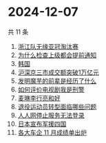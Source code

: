 # 2024-12-07

共 11 条

<!-- BEGIN -->
<!-- 最后更新时间 Sat Dec 07 2024 12:16:10 GMT+0800 (China Standard Time) -->

1. [浙江队无缘亚冠淘汰赛](https://www.zhihu.com/search?q=%E6%B5%99%E6%B1%9F%E9%98%9F%E6%97%A0%E7%BC%98%E4%BA%9A%E5%86%A0%E6%B7%98%E6%B1%B0%E8%B5%9B)
1. [为什么检查上级都会提前通知](https://www.zhihu.com/search?q=%E4%B8%BA%E4%BB%80%E4%B9%88%E6%A3%80%E6%9F%A5%E4%B8%8A%E7%BA%A7%E9%83%BD%E4%BC%9A%E6%8F%90%E5%89%8D%E9%80%9A%E7%9F%A5)
1. [韩国](https://www.zhihu.com/search?q=%E9%9F%A9%E5%9B%BD)
1. [沪深京三市成交额突破1万亿元](https://www.zhihu.com/search?q=%E6%B2%AA%E6%B7%B1%E4%BA%AC%E4%B8%89%E5%B8%82%E6%88%90%E4%BA%A4%E9%A2%9D%E7%AA%81%E7%A0%B41%E4%B8%87%E4%BA%BF%E5%85%83)
1. [发明魔芋的前辈是经历了什么](https://www.zhihu.com/search?q=%E5%8F%91%E6%98%8E%E9%AD%94%E8%8A%8B%E7%9A%84%E5%89%8D%E8%BE%88%E6%98%AF%E7%BB%8F%E5%8E%86%E4%BA%86%E4%BB%80%E4%B9%88)
1. [如何评价电视剧我是刑警](https://www.zhihu.com/search?q=%E5%A6%82%E4%BD%95%E8%AF%84%E4%BB%B7%E7%94%B5%E8%A7%86%E5%89%A7%E6%88%91%E6%98%AF%E5%88%91%E8%AD%A6)
1. [麦琳李行亮和好](https://www.zhihu.com/search?q=%E9%BA%A6%E7%90%B3%E6%9D%8E%E8%A1%8C%E4%BA%AE%E5%92%8C%E5%A5%BD)
1. [退役运动员转型面临哪些问题](https://www.zhihu.com/search?q=%E9%80%80%E5%BD%B9%E8%BF%90%E5%8A%A8%E5%91%98%E8%BD%AC%E5%9E%8B%E9%9D%A2%E4%B8%B4%E5%93%AA%E4%BA%9B%E9%97%AE%E9%A2%98)
1. [人人网停止服务无法登录](https://www.zhihu.com/search?q=%E4%BA%BA%E4%BA%BA%E7%BD%91%E5%81%9C%E6%AD%A2%E6%9C%8D%E5%8A%A1%E6%97%A0%E6%B3%95%E7%99%BB%E5%BD%95)
1. [日本宣布军援四国](https://www.zhihu.com/search?q=%E6%97%A5%E6%9C%AC%E5%AE%A3%E5%B8%83%E5%86%9B%E6%8F%B4%E5%9B%9B%E5%9B%BD)
1. [各大车企 11 月成绩单出炉](https://www.zhihu.com/search?q=%E5%90%84%E5%A4%A7%E8%BD%A6%E4%BC%81%2011%20%E6%9C%88%E6%88%90%E7%BB%A9%E5%8D%95%E5%87%BA%E7%82%89)

<!-- END -->
